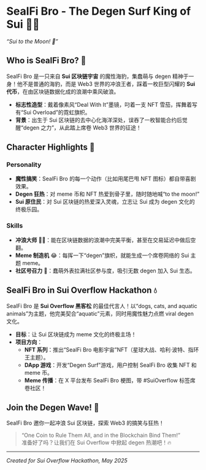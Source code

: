 # SealFi Bro - The Degen Surf King of Sui 🏄‍♂️

*“Sui to the Moon! 🚀”*

## Who is SealFi Bro? 🦭
SealFi Bro 是一只来自 **Sui 区块链宇宙** 的魔性海豹，集蠢萌与 degen 精神于一身！他不是普通的海豹，而是 Web3 世界的冲浪王者，踩着一枚巨型闪耀的 **Sui 代币**，在由区块链数据化成的浪潮中乘风破浪。  

- **标志性造型**：戴着像素风“Deal With It”墨镜，叼着一支 NFT 雪茄，挥舞着写有“Sui Overload”的霓虹旗帜。  
- **背景**：出生于 Sui 区块链的去中心化海洋深处，误吞了一枚智能合约后觉醒“degen 之力”，从此踏上席卷 Web3 世界的征途！  

## Character Highlights 🌟
### Personality
- **魔性搞笑**：SealFi Bro 的每一个动作（比如用尾巴甩 NFT 图标）都自带喜剧效果。  
- **Degen 狂热**：对 meme 币和 NFT 热爱到骨子里，随时随地喊“to the moon!”  
- **Sui 原住民**：对 Sui 区块链的热爱深入灵魂，立志让 Sui 成为 degen 文化的终极乐园。  

### Skills
- **冲浪大师** 🏄‍♂️：能在区块链数据的浪潮中完美平衡，甚至在交易延迟中做后空翻。  
- **Meme 制造机** 😂：每挥一下“degen”旗帜，就能生成一个席卷网络的 Sui 主题 meme。  
- **社区号召力** 🤝：蠢萌外表拉满社区参与度，吸引无数 degen 加入 Sui 生态。  

## SealFi Bro in Sui Overflow Hackathon 💧
SealFi Bro 是 **Sui Overflow 黑客松** 的最佳代言人！以“dogs, cats, and aquatic animals”为主题，他完美契合“aquatic”元素，同时用魔性魅力点燃 viral degen 文化。  

- **目标**：让 Sui 区块链成为 meme 文化的终极主场！  
- **项目方向**：  
  - **NFT 系列**：推出“SealFi Bro 电影宇宙”NFT（星球大战、哈利·波特、指环王主题）。  
  - **DApp 游戏**：开发“Degen Surf”游戏，用户控制 SealFi Bro 收集 NFT 和 meme 币。  
  - **Meme 传播**：在 X 平台发布 SealFi Bro 梗图，带 #SuiOverflow 标签席卷社区！  

## Join the Degen Wave! 🌊
SealFi Bro 邀你一起冲浪 Sui 区块链，探索 Web3 的搞笑与狂热！  
> “One Coin to Rule Them All, and in the Blockchain Bind Them!”  
准备好了吗？让我们在 Sui Overflow 中掀起 degen 热潮吧！🔥

---
*Created for Sui Overflow Hackathon, May 2025*